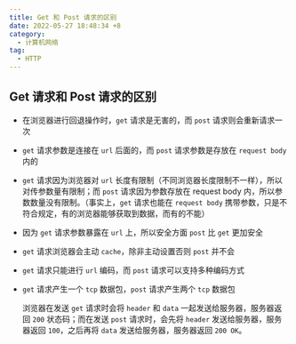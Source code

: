 ```yaml
---
title: Get 和 Post 请求的区别
date: 2022-05-27 18:48:34 +8
category:
  - 计算机网络
tag:
  - HTTP
---
```


## Get 请求和 Post 请求的区别

- 在浏览器进行回退操作时，`get` 请求是无害的，而 `post` 请求则会重新请求一次

- `get` 请求参数是连接在 `url` 后面的，而 `post` 请求参数是存放在 `request body` 内的

- `get` 请求因为浏览器对 `url` 长度有限制（不同浏览器长度限制不一样），所以对传参数量有限制；而 `post` 请求因为参数存放在 request body 内，所以参数数量没有限制。（事实上，`get` 请求也能在 `request body` 携带参数，只是不符合规定，有的浏览器能够获取到数据，而有的不能）

- 因为 `get` 请求参数暴露在 `url` 上，所以安全方面 `post` 比 `get` 更加安全

- `get` 请求浏览器会主动 `cache`，除非主动设置否则 `post` 并不会

- `get` 请求只能进行 `url` 编码，而 `post` 请求可以支持多种编码方式

- `get` 请求产生一个 `tcp` 数据包，`post` 请求产生两个 `tcp` 数据包

  浏览器在发送 `get` 请求时会将 `header` 和 `data` 一起发送给服务器，服务器返回 `200` 状态码；而在发送 `post` 请求时，会先将 `header` 发送给服务器，服务器返回 `100`，之后再将 `data` 发送给服务器，服务器返回 `200 OK`。
